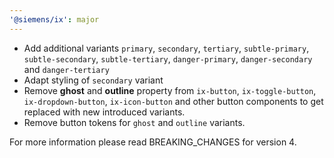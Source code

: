 ```yaml
---
'@siemens/ix': major
---
```


- Add additional variants `primary`, `secondary`, `tertiary`, `subtle-primary`, `subtle-secondary`, `subtle-tertiary`, `danger-primary`, `danger-secondary` and `danger-tertiary`
- Adapt styling of `secondary` variant
- Remove **ghost** and **outline** property from `ix-button`, `ix-toggle-button`, `ix-dropdown-button`, `ix-icon-button` and other button components to get replaced with new introduced variants.
- Remove button tokens for `ghost` and `outline` variants.

For more information please read BREAKING_CHANGES for version 4.
